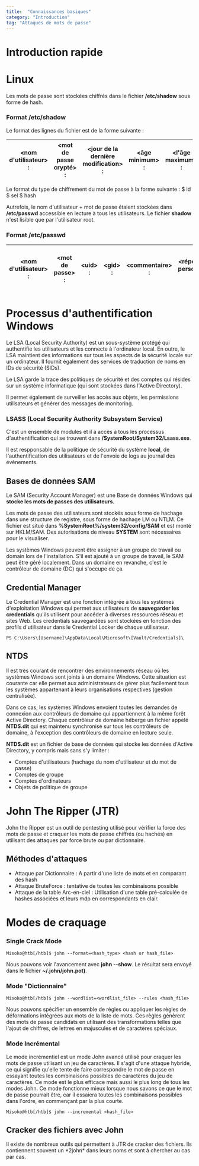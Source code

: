```yaml
---
title:  "Connaissances basiques"
category: "Introduction"
tag: "Attaques de mots de passe"
---
```

# Introduction rapide

# Linux
Les mots de passe sont stockées chiffrés dans le fichier **/etc/shadow** sous forme de hash.
### Format /etc/shadow
Le format des lignes du fichier est de la forme suivante :

| <nom d'utilisateur> : | <mot de passe crypté> : | <jour de la dernière modification> : | <âge minimum> : | <l'âge maximum> : | <période d'avertissement> : | <période d'inactivité> : | <date d'expiration> : | <champ réservé> |  |
|-----------------------|-------------------------|--------------------------------------|-----------------|-------------------|-----------------------------|--------------------------|-----------------------|-----------------|--|

Le format du type de chiffrement du mot de passe à la forme suivante :
 \$ id \$ sel $ hash

Autrefois, le nom d'utilisateur + mot de passe étaient stockées dans **/etc/passwd** accessible en lecture à tous les utilisateurs.
Le fichier **shadow** n'est lisible que par l'utilisateur root.

### Format /etc/passwd

| <nom d'utilisateur> : | \<mot de passe> : | \<uid> : | \<gid> : | \<commentaire> : | <répertoire personnel> : | <cmd exécutée après l'ouverture de session> |
|-----------------------|------------------|---------|---------|-----------------|--------------------------|--------------------------------------------|

# Processus d'authentification Windows
Le LSA (Local Security Authority) est un sous-système protégé qui authentifie les utilisateurs et les connecte à l'ordinateur local. En outre, le LSA maintient des informations sur tous les aspects de la sécurité locale sur un ordinateur. Il fournit également des services de traduction de noms en IDs de sécurité (SIDs).

Le LSA garde la trace des politiques de sécurité et des comptes qui résides sur un système informatique (qui sont stockées dans l'Active Directory).

Il permet également de surveiller les accès aux objets, les permissions utilisateurs et générer des messages de monitoring.

### LSASS (Local Security Authority Subsystem Service)
C'est un ensemble de modules et il a accès à tous les processus d'authentification qui se trouvent dans **/SystemRoot/System32/Lsass.exe**.

Il est respponsable de la politique de sécurité du système **local**, de l'authentification des utilisateurs et de l'envoie de logs au journal des évènements.

## Bases de données SAM
Le SAM (Security Account Manager) est une Base de données Windows qui **stocke les mots de passes des utilisateurs.** 

Les mots de passe des utilisateurs sont stockés sous forme de hachage dans une structure de registre, sous forme de hachage LM ou NTLM. 
Ce fichier est situé dans **%SystemRoot%/system32/config/SAM** et est monté sur HKLM/SAM. Des autorisations de niveau **SYSTEM** sont nécessaires pour le visualiser.

Les systèmes Windows peuvent être assigner à un groupe de travail ou domain lors de l'installation. S'il est ajouté à un groupe de travail, le SAM peut être géré localement. Dans un domaine en revanche, c'est le contrôleur de domaine (DC) qui s'occupe de ça.

## Credential Manager
Le Credential Manager est une fonction intégrée à tous les systèmes d'exploitation Windows qui permet aux utilisateurs de **sauvegarder les credentials** qu'ils utilisent pour accéder à diverses ressources réseau et sites Web. Les credentials sauvegardées sont stockées en fonction des profils d'utilisateur dans le Credential Locker de chaque utilisateur.
```console
PS C:\Users\[Username]\AppData\Local\Microsoft\[Vault/Credentials]\
```

## NTDS

Il est très courant de rencontrer des environnements réseau où les systèmes Windows sont joints à un domaine Windows. Cette situation est courante car elle permet aux administrateurs de gérer plus facilement tous les systèmes appartenant à leurs organisations respectives (gestion centralisée).

Dans ce cas, les systèmes Windows envoient toutes les demandes de connexion aux contrôleurs de domaine qui appartiennent à la même forêt Active Directory. Chaque contrôleur de domaine héberge un fichier appelé **NTDS.dit** qui est maintenu synchronisé sur tous les contrôleurs de domaine, à l'exception des contrôleurs de domaine en lecture seule. 

**NTDS.dit** est un fichier de base de données qui stocke les données d'Active Directory, y compris mais sans s'y limiter :

- Comptes d'utilisateurs (hachage du nom d'utilisateur et du mot de passe)
- Comptes de groupe
- Comptes d'ordinateurs
- Objets de politique de groupe

# John The Ripper (JTR)

John the Ripper est un outil de pentesting  utilisé pour vérifier la force des mots de passe et craquer les mots de passe chiffrés (ou hachés) en utilisant des attaques par force brute ou par dictionnaire.

## Méthodes d'attaques
- Attaque par Dictionnaire : A partir d'une liste de mots et en comparant des hash
- Attaque BruteForce : tentative de toutes les combinaisons possible
- Attaque de la table Arc-en-ciel : Utilisation d'une table pré-calculée de hashes associées et leurs mdp en correspondants en clair.

# Modes de craquage
### Single Crack Mode
```console
Misoko@htb[/htb]$ john --format=<hash_type> <hash or hash_file>
```
Nous pouvons voir l'avancement avec **john --show**.
Le résultat sera envoyé dans le fichier **~/.john/john.pot)**.

### Mode "Dictionnaire"
```console
Misoko@htb[/htb]$ john --wordlist=<wordlist_file> --rules <hash_file>
```
Nous pouvons spécifier un ensemble de règles ou appliquer les règles de déformations intégrées aux mots de la liste de mots. Ces règles génèrent des mots de passe candidats en utilisant des transformations telles que l'ajout de chiffres, de lettres en majuscules et de caractères spéciaux.

### Mode Incrémental

Le mode incrémentiel est un mode John avancé utilisé pour craquer les mots de passe utilisant un jeu de caractères. Il s'agit d'une attaque hybride, ce qui signifie qu'elle tente de faire correspondre le mot de passe en essayant toutes les combinaisons possibles de caractères du jeu de caractères. Ce mode est le plus efficace mais aussi le plus long de tous les modes John. Ce mode fonctionne mieux lorsque nous savons ce que le mot de passe pourrait être, car il essaiera toutes les combinaisons possibles dans l'ordre, en commençant par la plus courte.
```console
Misoko@htb[/htb]$ john --incremental <hash_file>
```

## Cracker des fichiers avec John
Il existe de nombreux outils qui permettent à JTR de cracker des fichiers.
Ils contiennent souvent un \*2john\* dans leurs noms et sont à chercher au cas par cas.